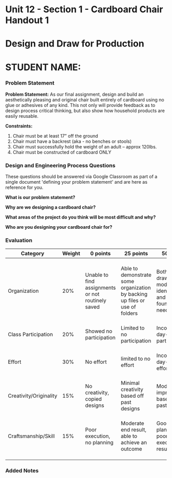 # Unit 12 - Section 1 - Cardboard Chair Handout 1

# Design and Draw for Production

# STUDENT NAME:

### Problem Statement

**Problem Statement:**
As our final assignment, design and build an aesthetically pleasing and original chair built entirely of cardboard using no glue or adhesives of any kind. This not only will provide feedback as to design process critical thinking, but also show how household products are easily reusable.

**Constraints:**
1. Chair must be at least 17” off the ground
2. Chair must have a backrest (aka - no benches or stools)
3. Chair must successfully hold the weight of an adult – approx 120lbs.
4. Chair must be constructed of cardboard ONLY

### Design and Engineering Process Questions
These questions should be answered via Google Classroom as part of a single document 'defining your problem statement' and are here as reference for you.

**What is our problem statement?**


**Why are we designing a cardboard chair?**


**What areas of the project do you think will be most difficult and why?**


**Who are you designing your cardboard chair for?**


### Evaluation
| Category | Weight | 0 points  | 25 points | 50 points | 75 points | 100 points |
| ------------- | ------------- | ------------- | ------------- | ------------- | ------------- | ------------- |
| Organization | 20% | Unable to find assignments or not routinely saved | Able to demonstrate some organization by backing up files or use of folders | Both drawings and models are identifiable and can be found if needed | All drawings are in a folder and models organized by folders in Google Drive | All drawings are in a folder labeled correctly and models organized by folders in Google Drive labeled correctly |
| Class Participation | 20% | Showed no participation | Limited to no participation | Inconsistent day-to-day participation | Participated only when needed  | Engaged daily and actively participated |
| Effort | 30% | No effort | limited to no effort | Inconsistent day-to-day effort | Showed effort only when needed or routinely directed | Continuous day-to-day effort with or without direction |
| Creativity/Originality | 15% | No creativity, copied designs | Minimal creativity based off past designs | Moderate improvements based off past designs | Complete overhaul of past or found designs | Completely new idea/design |
| Craftsmanship/Skill | 15% | Poor execution, no planning | Moderate end result, able to achieve an outcome | Good planning but poorly executed end result | Good planning and good end result although not what had been designed or communicated | Great planning & execution able to achieve what had been designed or communicated |

### Added Notes
